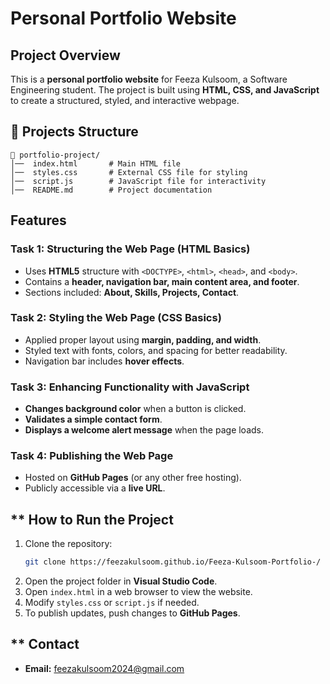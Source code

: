 # Personal Portfolio Website

##  Project Overview
This is a **personal portfolio website** for Feeza Kulsoom, a Software Engineering student. The project is built using **HTML, CSS, and JavaScript** to create a structured, styled, and interactive webpage.

## 📂 Projects Structure
```
📁 portfolio-project/
│──  index.html       # Main HTML file
│──  styles.css       # External CSS file for styling
│──  script.js        # JavaScript file for interactivity
│──  README.md        # Project documentation
```

##  Features

### **Task 1: Structuring the Web Page (HTML Basics)**
- Uses **HTML5** structure with `<DOCTYPE>`, `<html>`, `<head>`, and `<body>`.
- Contains a **header, navigation bar, main content area, and footer**.
- Sections included: **About, Skills, Projects, Contact**.

###  **Task 2: Styling the Web Page (CSS Basics)**
- Applied proper layout using **margin, padding, and width**.
- Styled text with fonts, colors, and spacing for better readability.
- Navigation bar includes **hover effects**.

###  **Task 3: Enhancing Functionality with JavaScript**
- **Changes background color** when a button is clicked.
- **Validates a simple contact form**.
- **Displays a welcome alert message** when the page loads.

###  **Task 4: Publishing the Web Page**
- Hosted on **GitHub Pages** (or any other free hosting).
- Publicly accessible via a **live URL**.

## ** How to Run the Project
1. Clone the repository:
   ```sh
   git clone https://feezakulsoom.github.io/Feeza-Kulsoom-Portfolio-/
   ```
2. Open the project folder in **Visual Studio Code**.
3. Open `index.html` in a web browser to view the website.
4. Modify `styles.css` or `script.js` if needed.
5. To publish updates, push changes to **GitHub Pages**.

## ** Contact
- **Email:** feezakulsoom2024@gmail.com


